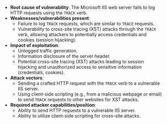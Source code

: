 - **Root cause of vulnerability**: The Microsoft IIS web server fails to log HTTP requests using the `TRACK` verb.
- **Weaknesses/vulnerabilities present**:
  - Failure to log `TRACK` requests, which are similar to `TRACE` requests.
  - Vulnerability to cross-site tracing (XST) attacks through the `TRACK` verb, allowing attackers to potentially access credentials and cookies (session hijacking).
- **Impact of exploitation**:
  - Unlogged traffic generation.
  - Information disclosure of the server header.
  - Potential cross-site tracing (XST) attacks leading to session hijacking and unauthorized access to sensitive information (credentials, cookies).
- **Attack vectors**:
  - Sending a crafted HTTP request with the `TRACK` verb to a vulnerable IIS server.
  - Using client-side scripting (e.g., from a malicious webpage or email) to send `TRACK` requests to other websites for XST attacks.
- **Required attacker capabilities/position**:
  - Ability to send HTTP requests to a vulnerable IIS server.
  - Ability to utilize client-side scripting for cross-site attacks.